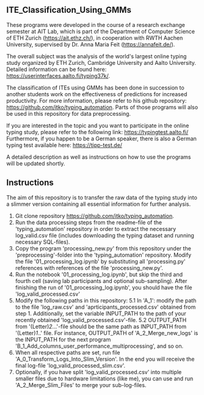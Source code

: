 ## ITE_Classification_Using_GMMs

These programs were developed in the course of a research exchange semester at AIT Lab, which is part of the Department of Computer Science of ETH Zurich (https://ait.ethz.ch/),
in cooperation with RWTH Aachen University, supervised by Dr. Anna Maria Feit (https://annafeit.de/).

The overall subject was the analysis of the world's largest online typing study organized by ETH Zurich, Cambridge University and Aalto University. Detailed information can be found here: https://userinterfaces.aalto.fi/typing37k/.

The classification of ITEs using GMMs has been done in succession to another students work on the effectiveness of predictions for increased productivity. For more information, please refer to his github repository: https://github.com/itko/typing_automation. Parts of those programs will also be used in this repository for data preprocessing.


If you are interested in the topic and you want to participate in the online typing study, please refer to the following link: https://typingtest.aalto.fi/
Furthermore, if you happen to be a German speaker, there is also a German typing test available here: https://tipp-test.de/


A detailed description as well as instructions on how to use the programs will be updated shortly.

## Instructions

The aim of this repository is to transfer the raw data of the typing study into a slimmer version containing all essential information for further analysis.

1. Git clone repository https://github.com/itko/typing_automation.
2. Run the data processing steps from the readme-file of the 'typing_automation' repository in order to extract the necessary log_valid.csv file (includes downloading the typing dataset and running necessary SQL-files).
3. Copy the program 'processing_new.py' from this repository under the 'preprocessing'-folder into the 'typing_automation' repository. Modify the file '01_processing_log.ipynb' by substituting all 'processing.py' references with references of the file 'processing_new.py'. 
4. Run the notebook '01_processing_log.ipynb', but skip the third and fourth cell (saving lab participants and optional sub-sampling). After finishing the run of '01_processing_log.ipynb', you should have the file 'log_valid_processed.csv'
5. Modify the following paths in this repository:
5.1 In 'A_1': modify the path to the file 'log_raw.csv' and 'aprticipants_processed.csv' obtained from step 1. Additionally, set the variable INPUT_PATH to the path of your recently obtained 'log_valid_processed.csv'-file.
5.2 OUTPUT_PATH from '(Letter)_2_...'-file should be the same path as INPUT_PATH from '(Letter)_1_..' file. For instance, OUTPUT_PATH of 'A_2_Merge_new_logs' is the INPUT_PATH for the next program 'B_1_Add_columns_user_performance_multiprocessing', and so on. 
6. When all respective paths are set, run file 'A_0_Transform_Logs_Into_Slim_Version'. In the end you will receive the final log-file 'log_valid_processed_slim.csv'.
7. Optionally, if you have split 'log_valid_processed.csv' into multiple smaller files due to hardware limitations (like me), you can use and run 'A_2_Merge_Slim_Files' to merge your sub-log-files.

